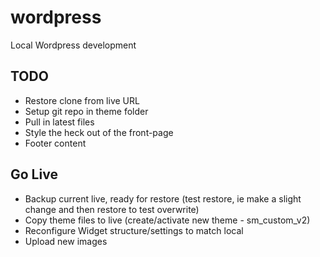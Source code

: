 wordpress
=========

Local Wordpress development

## TODO

- Restore clone from live URL
- Setup git repo in theme folder
- Pull in latest files
- Style the heck out of the front-page
- Footer content



## Go Live

- Backup current live, ready for restore (test restore, ie make a slight change and then restore to test overwrite)
- Copy theme files to live (create/activate new theme - sm_custom_v2)
- Reconfigure Widget structure/settings to match local
- Upload new images
